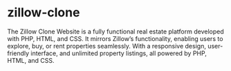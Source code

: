 # zillow-clone
The Zillow Clone Website is a fully functional real estate platform developed with PHP, HTML, and CSS. It mirrors Zillow’s functionality, enabling users to explore, buy, or rent properties seamlessly. With a responsive design, user-friendly interface, and unlimited property listings, all powered by PHP, HTML, and CSS.
